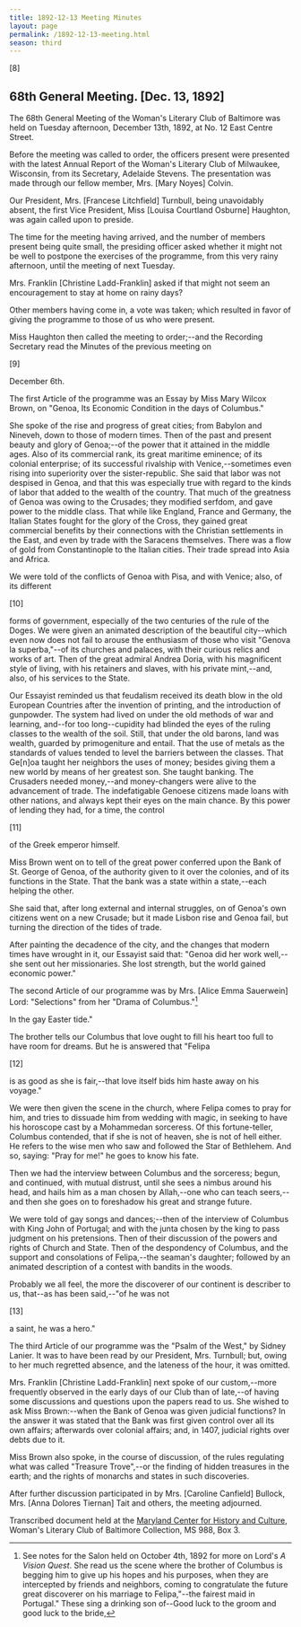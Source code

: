 ```yaml
---
title: 1892-12-13 Meeting Minutes
layout: page
permalink: /1892-12-13-meeting.html
season: third
---
```


<style>
    #maincontent{
        font-size:1.4em;
    }
</style>
[8]

## 68th General Meeting. [Dec. 13, 1892]

The 68th General Meeting of the Woman's Literary Club of Baltimore was held on Tuesday afternoon, December 13th, 1892, at No. 12 East Centre Street.

Before the meeting was called to order, the officers present were presented with the latest Annual Report of the Woman's Literary Club of Milwaukee, Wisconsin, from its Secretary, Adelaide Stevens. The presentation was made through our fellow member, Mrs. [Mary Noyes] Colvin.

Our President, Mrs. [Francese Litchfield] Turnbull, being unavoidably absent, the first Vice President, Miss [Louisa Courtland Osburne] Haughton, was again called upon to preside.

The time for the meeting having arrived, and the number of members present being quite small, the presiding officer asked whether it might not be well to postpone the exercises of the programme, from this very rainy afternoon, until the meeting of next Tuesday.

Mrs. Franklin [Christine Ladd-Franklin] asked if that might not seem an encouragement to stay at home on rainy days?

Other members having come in, a vote was taken; which resulted in favor of giving the programme to those of us who were present.

Miss Haughton then called the meeting to order;--and the Recording Secretary read the Minutes of the previous meeting on

[9]

December 6th.

The first Article of the programme was an Essay by Miss Mary Wilcox Brown, on "Genoa, Its Economic Condition in the days of Columbus."

She spoke of the rise and progress of great cities; from Babylon and Nineveh, down to those of modern times. Then of the past and present beauty and glory of Genoa;--of the power that it attained in the middle ages. Also of its commercial rank, its great maritime eminence; of its colonial enterprise; of its successful rivalship with Venice,--sometimes even rising into superiority over the sister-republic. She said that labor was not despised in Genoa, and that this was especially true with regard to the kinds of labor that added to the wealth of the country. That much of the greatness of Genoa was owing to the Crusades; they modified serfdom, and gave power to the middle class. That while like England, France and Germany, the Italian States fought for the glory of the Cross, they gained great commercial benefits by their connections with the Christian settlements in the East, and even by trade with the Saracens themselves. There was a flow of gold from Constantinople to the Italian cities. Their trade spread into Asia and Africa.

We were told of the conflicts of Genoa with Pisa, and with Venice; also, of its different

[10]

forms of government, especially of the two centuries of the rule of the Doges. We were given an animated description of the beautiful city--which even now does not fail to arouse the enthusiasm of those who visit "Genova la superba,"--of its churches and palaces, with their curious relics and works of art. Then of the great admiral Andrea Doria, with his magnificent style of living, with his retainers and slaves, with his private mint,--and, also, of his services to the State.

Our Essayist reminded us that feudalism received its death blow in the old European Countries after the invention of printing, and the introduction of gunpowder. The system had lived on under the old methods of war and learning, and--for too long--cupidity had blinded the eyes of the ruling classes to the wealth of the soil. Still, that under the old barons, land was wealth, guarded by primogeniture and entail. That the use of metals as the standards of values tended to level the barriers between the classes. That Ge[n]oa taught her neighbors the uses of money; besides giving them a new world by means of her greatest son. She taught banking. The Crusaders needed money,--and money-changers were alive to the advancement of trade. The indefatigable Genoese citizens made loans with other nations, and always kept their eyes on the main chance. By this power of lending they had, for a time, the control

[11]

of the Greek emperor himself.

Miss Brown went on to tell of the great power conferred upon the Bank of St. George of Genoa, of the authority given to it over the colonies, and of its functions in the State. That the bank was a state within a state,--each helping the other.

She said that, after long external and internal struggles, on of Genoa's own citizens went on a new Crusade; but it made Lisbon rise and Genoa fail, but turning the direction of the tides of trade.

After painting the decadence of the city, and the changes that modern times have wrought in it, our Essayist said that: "Genoa did her work well,--she sent out her missionaries. She lost strength, but the world gained economic power."

The second Article of our programme was by Mrs. [Alice Emma Sauerwein] Lord: "Selections" from her "Drama of Columbus."[^Columbus2]

[^Columbus2]: See notes for the Salon held on October 4th, 1892 for more on Lord's _A Vision Quest_.
She read us the scene where the brother of Columbus is begging him to give up his hopes and his purposes, when they are intercepted by friends and neighbors, coming to congratulate the future great discoverer on his marriage to Felipa,"--the fairest maid in Portugal."  These sing a drinking son of--Good luck to the groom and good luck to the bride,

In the gay Easter tide."

The brother tells our Columbus that love ought to fill his heart too full to have room for dreams. But he is answered that "Felipa

[12]

is as good as she is fair,--that love itself bids him haste away on his voyage."

We were then given the scene in the church, where Felipa comes to pray for him, and tries to dissuade him from wedding with magic, in seeking to have his horoscope cast by a Mohammedan sorceress. Of this fortune-teller, Columbus contended, that if she is not of heaven, she is not of hell either. He refers to the wise men who saw and followed the Star of Bethlehem. And so, saying: "Pray for me!" he goes to know his fate.

Then we had the interview between Columbus and the sorceress; begun, and continued, with mutual distrust, until she sees a nimbus around his head, and hails him as a man chosen by Allah,--one who can teach seers,--and then she goes on to foreshadow his great and strange future.

We were told of gay songs and dances;--then of the interview of Columbus with King John of Portugal; and with the junta chosen by the king to pass judgment on his pretensions. Then of their discussion of the powers and rights of Church and State. Then of the despondency of Columbus, and the support and consolations of Felipa,--the seaman's daughter; followed by an animated description of a contest with bandits in the woods.

Probably we all feel, the more the discoverer of our continent is describer to us, that--as has been said,--"of he was not

[13]

a saint, he was a hero."

The third Article of our programme was the "Psalm of the West,"  by Sidney Lanier. It was to have been read by our President, Mrs. Turnbull; but, owing to her much regretted absence, and the lateness of the hour, it was omitted.

Mrs. Franklin [Christine Ladd-Franklin] next spoke of our custom,--more frequently observed in the early days of our Club than of late,--of having some discussions and questions upon the papers read to us. She wished to ask Miss Brown:--when the Bank of Genoa was given judicial functions? In the answer it was stated that the Bank was first given control over all its own affairs; afterwards over colonial affairs; and, in 1407, judicial rights over debts due to it.

Miss Brown also spoke, in the course of discussion, of the rules regulating what was called "Treasure Trove",--or the finding of hidden treasures in the earth; and the rights of monarchs and states in such discoveries.

After further discussion participated in by Mrs. [Caroline Canfield] Bullock, Mrs. [Anna Dolores Tiernan] Tait and others, the meeting adjourned.

Transcribed document held at the [Maryland Center for History and Culture](http://mdhs.org/), Woman's Literary Club of Baltimore Collection, MS 988, Box 3. 